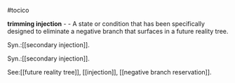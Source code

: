 #tocico

<b>trimming injection</b> - - A state or condition that has been specifically designed to eliminate a negative branch that surfaces in a future reality tree.


Syn.:[[secondary injection]].


Syn.:[[secondary injection]].



See:[[future reality tree]], [[injection]], [[negative branch reservation]].
